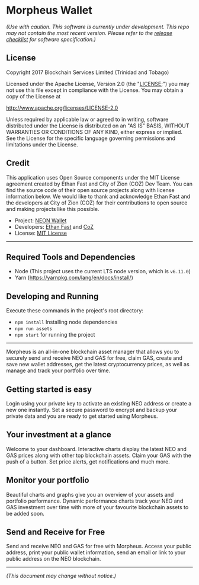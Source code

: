 # Morpheus Wallet

*(Use with caution. This software is currently under development. This repo may not contain the most recent version. Please refer to the [release checklist](https://github.com/MorpheusWallet/Morpheus/blob/master/release-checklist.md) for software specification.)*

## License

Copyright 2017 Blockchain Services Limited (Trinidad and Tobago)

Licensed under the Apache License, Version 2.0 (the "[LICENSE](https://github.com/MorpheusWallet/Morpheus/blob/master/LICENSE.txt);") you may not use this file except in compliance with the License. You may obtain a copy of the License at

   http://www.apache.org/licenses/LICENSE-2.0
   
Unless required by applicable law or agreed to in writing, software distributed under the License is distributed on an "AS IS" BASIS, WITHOUT WARRANTIES OR CONDITIONS OF ANY KIND, either express or implied. See the License for the specific language governing permissions and limitations under the License.

## Credit

This application uses Open Source components under the MIT License agreement created by Ethan Fast and City of Zion (COZ) Dev Team. You can find the source code of their open source projects along with license information below. We would like to thank and acknowledge Ethan Fast and the developers at City of Zion (COZ) for their contributions to open source and making projects like this possible.

 - Project: [NEON Wallet](https://github.com/CityOfZion/neon-wallet)
 - Developers: [Ethan Fast](https://github.com/Ejhfast) and [CoZ](https://github.com/CityOfZion)
 - License: [MIT License](https://github.com/CityOfZion/neon-wallet/blob/dev/LICENSE.md)
 
_____

## Required Tools and Dependencies

  - Node (This project uses the current LTS node version, which is `v6.11.0`)
  - Yarn (https://yarnpkg.com/lang/en/docs/install/)

## Developing and Running

Execute these commands in the project's root directory:

  - `npm install` Installing node dependencies
  - `npm run assets`
  - `npm start` for running the project

_____

Morpheus is an all-in-one blockchain asset manager that allows you to securely send and receive NEO and GAS for free, claim GAS, create and save new wallet addresses, get the latest cryptocurrency prices, as well as manage and track your portfolio over time.

## Getting started is easy

Login using your private key to activate an existing NEO address or create a new one instantly. Set a secure password to encrypt and backup your private data and you are ready to get started using Morpheus.

## Your investment at a glance

Welcome to your dashboard. Interactive charts display the latest NEO and GAS prices along with other top blockchain assets. Claim your GAS with the push of a button. Set price alerts, get notifications and much more.

## Monitor your portfolio

Beautiful charts and graphs give you an overview of your assets and portfolio performance. Dynamic performance charts track your NEO and GAS investment over time with more of your favourite blockchain assets to be added soon.

## Send and Receive for Free

Send and receive NEO and GAS for free with Morpheus. Access your public address, print your public wallet information, send an email or link to your public address on the NEO blockchain.

-----

*(This document may change without notice.)*
